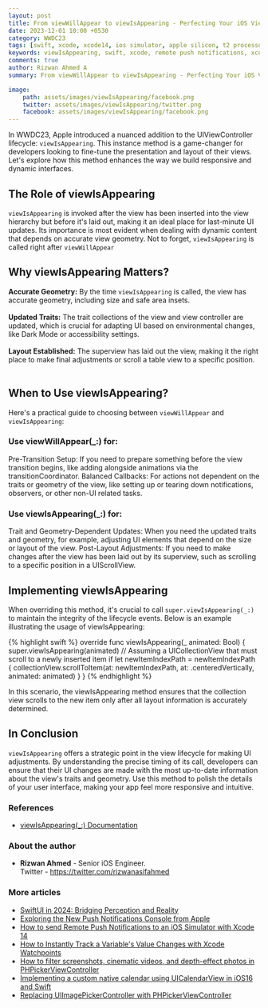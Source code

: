 ```yaml
---
layout: post
title: From viewWillAppear to viewIsAppearing - Perfecting Your iOS View Transitions
date: 2023-12-01 10:00 +0530
category: WWDC23
tags: [swift, xcode, xcode14, ios simulator, apple silicon, t2 processor, wwdc23, ios17, viewIsAppearing, viewWillAppear]
keywords: viewIsAppearing, swift, xcode, remote push notifications, xcode14, ios simulator, apple silicon, t2 processor, wwdc23, push notification console, ios17, viewWillAppear
comments: true
author: Rizwan Ahmed A
summary: From viewWillAppear to viewIsAppearing - Perfecting Your iOS View Transitions.

image:
    path: assets/images/viewIsAppearing/facebook.png
    twitter: assets/images/viewIsAppearing/twitter.png
    facebook: assets/images/viewIsAppearing/facebook.png
---
```


In WWDC23, Apple introduced a nuanced addition to the UIViewController lifecycle: ```viewIsAppearing```. This instance method is a game-changer for developers looking to fine-tune the presentation and layout of their views. Let's explore how this method enhances the way we build responsive and dynamic interfaces.

## The Role of viewIsAppearing

```viewIsAppearing``` is invoked after the view has been inserted into the view hierarchy but before it's laid out, making it an ideal place for last-minute UI updates. Its importance is most evident when dealing with dynamic content that depends on accurate view geometry. Not to forget, ```viewIsAppearing``` is called right after ```viewWillAppear``` 


## Why viewIsAppearing Matters?

**Accurate Geometry:** By the time ```viewIsAppearing``` is called, the view has accurate geometry, including size and safe area insets. <br><br>
**Updated Traits:** The trait collections of the view and view controller are updated, which is crucial for adapting UI based on environmental changes, like Dark Mode or accessibility settings.  <br><br>
**Layout Established:** The superview has laid out the view, making it the right place to make final adjustments or scroll a table view to a specific position.  <br><br>

## When to Use viewIsAppearing?
Here's a practical guide to choosing between ```viewWillAppear``` and ```viewIsAppearing```:

### Use viewWillAppear(_:) for:
Pre-Transition Setup: If you need to prepare something before the view transition begins, like adding alongside animations via the transitionCoordinator.
Balanced Callbacks: For actions not dependent on the traits or geometry of the view, like setting up or tearing down notifications, observers, or other non-UI related tasks.


### Use viewIsAppearing(_:) for:
Trait and Geometry-Dependent Updates: When you need the updated traits and geometry, for example, adjusting UI elements that depend on the size or layout of the view.
Post-Layout Adjustments: If you need to make changes after the view has been laid out by its superview, such as scrolling to a specific position in a UIScrollView.


## Implementing viewIsAppearing
When overriding this method, it's crucial to call ```super.viewIsAppearing(_:)``` to maintain the integrity of the lifecycle events. Below is an example illustrating the usage of viewIsAppearing:


{% highlight swift %}
override func viewIsAppearing(_ animated: Bool) {
    super.viewIsAppearing(animated)
    // Assuming a UICollectionView that must scroll to a newly inserted item
    if let newItemIndexPath = newItemIndexPath {
        collectionView.scrollToItem(at: newItemIndexPath, at: .centeredVertically, animated: animated)
    }
}
{% endhighlight %}

In this scenario, the viewIsAppearing method ensures that the collection view scrolls to the new item only after all layout information is accurately determined.

## In Conclusion

```viewIsAppearing``` offers a strategic point in the view lifecycle for making UI adjustments. By understanding the precise timing of its call, developers can ensure that their UI changes are made with the most up-to-date information about the view's traits and geometry. Use this method to polish the details of your user interface, making your app feel more responsive and intuitive.

### References

- [viewIsAppearing(_:) Documentation](https://developer.apple.com/documentation/uikit/uiviewcontroller/4195485-viewisappearing)

### About the author

- **Rizwan Ahmed** - Senior iOS Engineer. 
<br> Twitter - <https://twitter.com/rizwanasifahmed>

### More articles

- [SwiftUI in 2024: Bridging Perception and Reality](/blog/2024/08/15/swiftui-in-2024-bridging-perception-and-reality/)
- [Exploring the New Push Notifications Console from Apple](/blog/2023/06/19/exploring-the-new-push-notifications-console-from-apple/)
- [How to send Remote Push Notifications to an iOS Simulator with Xcode 14](/blog/2023/05/28/testing-remote-push-notifications-in-ios-simulator-with-xcode-14/)
- [How to Instantly Track a Variable's Value Changes with Xcode Watchpoints](/blog/2023/05/26/how-to-instantly-track-a-variable-s-value-changes-with-xcode-watchpoints/)
- [How to filter screenshots, cinematic videos, and depth-effect photos in PHPickerViewController](/blog/2022/06/26/how-to-filter-screenshots-cinematic-videos-and-depth-effect-photos-in-phpickerviewcontroller/)
- [Implementing a custom native calendar using UICalendarView in iOS16 and Swift](/blog/2022/06/12/implementing-a-custom-native-calendar-using-uicalendarview-in-ios16-and-swift/)
- [Replacing UIImagePickerController with PHPickerViewController](/blog/2020/08/29/replacing-uiimagepickercontroller-with-phpickerviewcontroller/)
